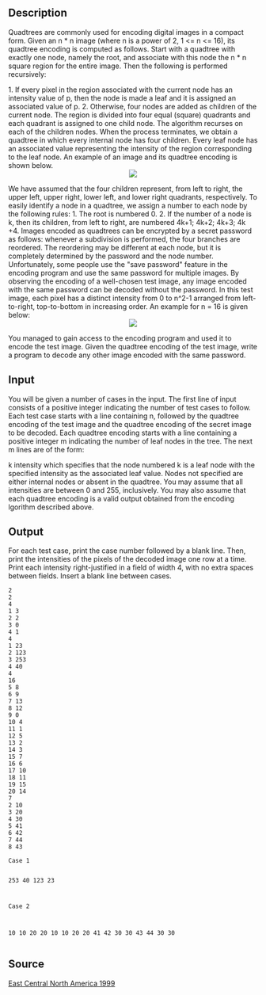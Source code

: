 <h2>Description</h2><p>Quadtrees are commonly used for encoding digital images in a compact form. Given an n * n image (where n is a power of 2, 1 &lt;= n &lt;= 16), its quadtree encoding is computed as follows. Start with a quadtree with exactly one node, namely the root, and associate with this node the n * n square region for the entire image. Then the following is performed recursively: 
</p>1. If every pixel in the region associated with the current node has an intensity value of p, then the node is made a leaf and it is assigned an associated value of p. 
2. Otherwise, four nodes are added as children of the current node. The region is divided into four equal (square) quadrants and each quadrant is assigned to one child node. The algorithm recurses on each of the children nodes. 
When the process terminates, we obtain a quadtree in which every internal node has four children. Every leaf node has an associated value representing the intensity of the region corresponding to the leaf node. An example of an image and its quadtree encoding is shown below. 
<center><img src="images/1086/1086_1.jpg"></center><p>
</p>We have assumed that the four children represent, from left to right, the upper left, upper right, lower left, and lower right quadrants, respectively. 
To easily identify a node in a quadtree, we assign a number to each node by the following rules: 
1. The root is numbered 0. 
2. If the number of a node is k, then its children, from left to right, are numbered 4k+1; 4k+2; 4k+3; 4k +4. 
Images encoded as quadtrees can be encrypted by a secret password as follows: whenever a subdivision is performed, the four branches are reordered. The reordering may be different at each node, but it is completely determined by the password and the node number. 
Unfortunately, some people use the "save password" feature in the encoding program and use the same password for multiple images. By observing the encoding of a well-chosen test image, any image encoded with the same password can be decoded without the password. In this test image, each pixel has a distinct intensity from 0 to n^2-1 arranged from left-to-right, top-to-bottom in increasing order. An example for n = 16 is given below: 
<center><img src="images/1086/1086_2.jpg"></center><p>
</p>You managed to gain access to the encoding program and used it to encode the test image. Given the quadtree encoding of the test image, write a program to decode any other image encoded with the same password. <h2>Input</h2><p>You will be given a number of cases in the input. The first line of input consists of a positive integer indicating the number of test cases to follow. Each test case starts with a line containing n, followed by the quadtree encoding of the test image and the quadtree encoding of the secret image to be decoded. Each quadtree encoding starts with a line containing a positive integer m indicating the number of leaf nodes in the tree. The next m lines are of the form: 
</p>k intensity 
which specifies that the node numbered k is a leaf node with the specified intensity as the associated leaf value. Nodes not specified are either internal nodes or absent in the quadtree. You may assume that all intensities are between 0 and 255, inclusively. You may also assume that each quadtree encoding is a valid output obtained from the encoding lgorithm described above. <h2>Output</h2><p>For each test case, print the case number followed by a blank line. Then, print the intensities of the pixels of the decoded image one row at a time. Print each intensity right-justified in a field of width 4, with no extra spaces between fields. Insert a blank line between cases. </p><pre><code class="language-input1">2 
2 
4 
1 3 
2 2 
3 0 
4 1 
4 
1 23 
2 123 
3 253 
4 40 
4 
16 
5 8 
6 9 
7 13 
8 12 
9 0 
10 4 
11 1 
12 5 
13 2 
14 3 
15 7 
16 6 
17 10 
18 11 
19 15 
20 14 
7 
2 10 
3 20 
4 30 
5 41 
6 42 
7 44 
8 43 </code></pre><pre><code class="language-output1">Case 1 

 253  40 
 123  23 

Case 2 

  10  10  20  20 
  10  10  20  20 
  41  42  30  30 
  43  44  30  30 </code></pre><h2>Source</h2><a href="searchproblem?field=source&amp;key=East+Central+North+America+1999">East Central North America 1999</a>